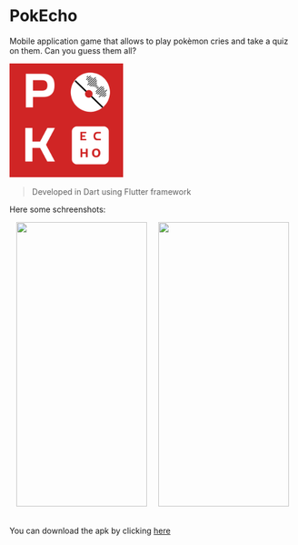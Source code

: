 # PokEcho
Mobile application game that allows to play pokèmon cries and take a quiz on them. Can you guess them all?

<img src="assets/img/pokecho_logo.png" width=200>

> Developed in Dart using Flutter framework

Here some schreenshots:
<div align ="center">
  <img src="https://github.com/VanniMaceria/PokEcho/assets/114587415/d88db6ff-417f-4f04-aaee-12c34e6c97e4" width="230" height="500"> &nbsp; &nbsp;
  <img src="https://github.com/VanniMaceria/PokEcho/assets/114587415/bc8af912-8126-4439-a89e-1f6c04ff6936" width="230" height="500">
</div>

<br>

You can download the apk by clicking [here](https://github.com/VanniMaceria/PokEcho/raw/master/app-release.apk) 
